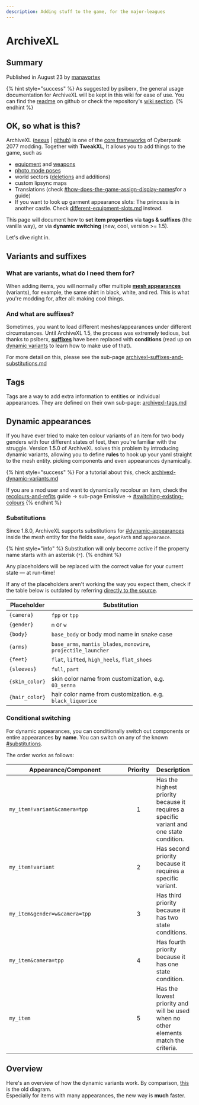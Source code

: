 ```yaml
---
description: Adding stuff to the game, for the major-leagues
---
```


# ArchiveXL

## Summary

Published in August 23 by [manavortex](https://app.gitbook.com/u/NfZBoxGegfUqB33J9HXuCs6PVaC3 "mention")

{% hint style="success" %}
As suggested by psiberx, the general usage documentation for ArchiveXL will be kept in this wiki for ease of use. You can find the [readme](https://github.com/psiberx/cp2077-archive-xl) on github or check the repository's [wiki section](https://github.com/psiberx/cp2077-archive-xl/wiki).
{% endhint %}

## OK, so what is this?

ArchiveXL ([nexus](https://www.nexusmods.com/cyberpunk2077/mods/4198) | [github](https://github.com/psiberx/cp2077-archive-xl/)) is one of the [core frameworks](../) of Cyberpunk 2077 modding. Together with **TweakXL**, It allows you to add things to the game, such as

* [equipment](../../modding-guides/items-equipment/adding-new-items/) and [weapons](../../modding-guides/items-equipment/adding-new-items/weapons/)
* [photo mode poses](../../modding-guides/animations/archivexl-adding-photo-mode-poses.md)
* world sectors ([deletions](../../modding-guides/world-editing/world-editing-deleting-objects.md) and additions)
* custom lipsync maps
* Translations (check [#how-does-the-game-assign-display-names](../../modding-guides/items-equipment/adding-new-items/weapons/new-iconic-weapon-tutorial-for-dummies.md#how-does-the-game-assign-display-names "mention")for a guide)
* If you want to look up garment appearance slots: The princess is in another castle. Check [different-equipment-slots.md](../../modding-guides/items-equipment/adding-new-items/different-equipment-slots.md "mention") instead.

This page will document how to **set item properties** via **tags & suffixes** (the vanilla way)**,** or via **dynamic switching** (new, cool, version >= 1.5).

Let's dive right in.

## Variants and suffixes

### What are variants, what do I need them for?

When adding items, you will normally offer multiple [**mesh appearances**](../../files-and-what-they-do/3d-objects-.mesh-files/#step-1-appearances) (variants), for example, the same shirt in black, white, and red. This is what you're modding for, after all: making cool things.

### And what are suffixes?

Sometimes, you want to load different meshes/appearances under different circumstances. Until ArchiveXL 1.5, the process was extremely tedious, but thanks to psiberx, [**suffixes**](../../files-and-what-they-do/entity-.ent-files/#what-are-suffixes) have been replaced with **conditions** (read up on [dynamic variants](./#dynamic-variants) to learn how to make use of that).&#x20;

For more detail on this, please see the sub-page [archivexl-suffixes-and-substitutions.md](archivexl-suffixes-and-substitutions.md "mention")

## Tags

Tags are a way to add extra information to entities or individual appearances. They are defined on their own sub-page: [archivexl-tags.md](archivexl-tags.md "mention")

## Dynamic appearances

If you have ever tried to make ten colour variants of an item for two body genders with four different states of feet, then you're familiar with the struggle. Version 1.5.0 of ArchiveXL solves this problem by introducing dynamic variants, allowing you to define **rules** to hook up your yaml straight to the mesh entity. picking components and even appearances dynamically.&#x20;

{% hint style="success" %}
For a tutorial about this, check [archivexl-dynamic-variants.md](../../modding-guides/items-equipment/adding-new-items/archivexl-dynamic-variants.md "mention")

If you are a mod user and want to dynamically recolour an item, check the [recolours-and-refits](../../modding-guides/items-equipment/recolours-and-refits/ "mention") guide -> sub-page Emissive -> [#switching-existing-colours](../../modding-guides/items-equipment/recolours-and-refits/r-and-r-emissive.md#switching-existing-colours "mention")
{% endhint %}

### Substitutions

Since 1.8.0, ArchiveXL supports substitutions for [#dynamic-appearances](./#dynamic-appearances "mention") inside the mesh entity for the fields `name`, `depotPath` and `appearance`.

{% hint style="info" %}
Substitution will only become active if the property name starts with an asterisk (`*`).
{% endhint %}

Any placeholders will be replaced with the correct value for your current state — at run-time!

If any of the placeholders aren't working the way you expect them, check if the table below is outdated by referring [directly to the source](https://github.com/psiberx/cp2077-archive-xl/blob/027aab7139689ee8d14163682ab6d506fbccea2a/src/App/Extensions/GarmentOverride/Dynamic.cpp#L29).

| Placeholder    | Substitution                                                    |
| -------------- | --------------------------------------------------------------- |
| `{camera}`     | `fpp` or `tpp`                                                  |
| `{gender}`     | `m` or `w`                                                      |
| `{body}`       | `base_body` or body mod name in snake case                      |
| `{arms}`       | `base_arms`, `mantis_blades`, `monowire`, `projectile_launcher` |
| `{feet}`       | `flat`, `lifted`, `high_heels`, `flat_shoes`                    |
| `{sleeves}`    | `full`, `part`                                                  |
| `{skin_color}` | skin color name from customization, e.g. `03_senna`             |
| `{hair_color}` | hair color name from customization. e.g. `black_liquorice`      |

### Conditional switching

For dynamic appearances, you can conditionally switch out components or entire appearances **by name**. You can switch on any of the  known [#substitutions](./#substitutions "mention").

The order works as follows:

<table><thead><tr><th width="332.3333333333333">Appearance/Component</th><th width="67" align="center">Priority</th><th>Description</th></tr></thead><tbody><tr><td><code>my_item!variant&#x26;camera=tpp</code></td><td align="center">1</td><td>Has the highest priority because it requires a specific variant and one state condition.</td></tr><tr><td><code>my_item!variant</code></td><td align="center">2</td><td>Has second priority because it requires a specific variant.</td></tr><tr><td><code>my_item&#x26;gender=w&#x26;camera=tpp</code></td><td align="center">3</td><td>Has third priority because it has two state conditions.</td></tr><tr><td><code>my_item&#x26;camera=tpp</code></td><td align="center">4</td><td>Has fourth priority because it has one state condition.</td></tr><tr><td><code>my_item</code></td><td align="center">5</td><td>Has the lowest priority and will be used when no other elements match the criteria.</td></tr></tbody></table>

## Overview

Here's an overview of how the dynamic variants work. By comparison, [this](../../modding-guides/items-equipment/adding-new-items/#diagram) is the old diagram. \
Especially for items with many appearances, the new way is **much** faster.

<figure><img src="https://i.imgur.com/k1CWIMk.png" alt=""><figcaption></figcaption></figure>
